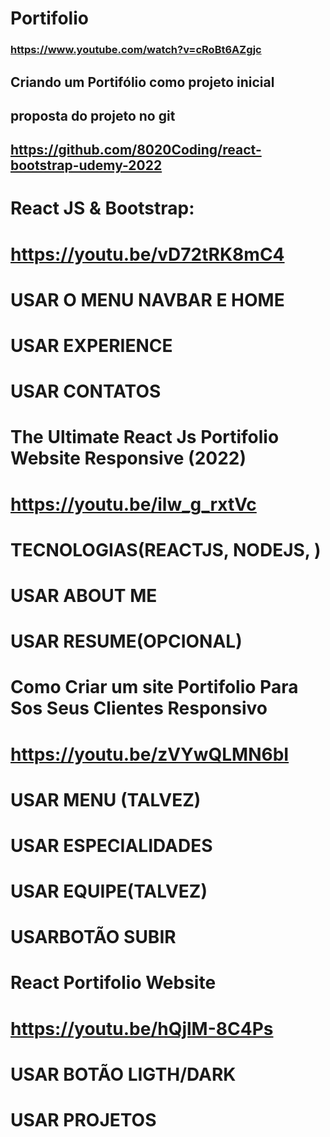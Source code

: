 # Portifolio

### https://www.youtube.com/watch?v=cRoBt6AZgjc

## Criando um Portifólio como projeto inicial
## proposta do projeto no git 
## https://github.com/8020Coding/react-bootstrap-udemy-2022 ##

# React JS & Bootstrap:
#    https://youtu.be/vD72tRK8mC4
#    USAR O MENU NAVBAR E HOME
#    USAR EXPERIENCE
#    USAR CONTATOS

# The Ultimate React Js Portifolio Website Responsive (2022)
#    https://youtu.be/ilw_g_rxtVc
#    TECNOLOGIAS(REACTJS, NODEJS, )
#    USAR ABOUT ME
#    USAR RESUME(OPCIONAL)

# Como Criar um site Portifolio Para Sos Seus Clientes  Responsivo
#    https://youtu.be/zVYwQLMN6bI
#    USAR MENU (TALVEZ)
#    USAR ESPECIALIDADES
#    USAR EQUIPE(TALVEZ)
#    USARBOTÃO SUBIR

# React Portifolio Website
#    https://youtu.be/hQjlM-8C4Ps
#    USAR BOTÃO LIGTH/DARK
#    USAR PROJETOS
